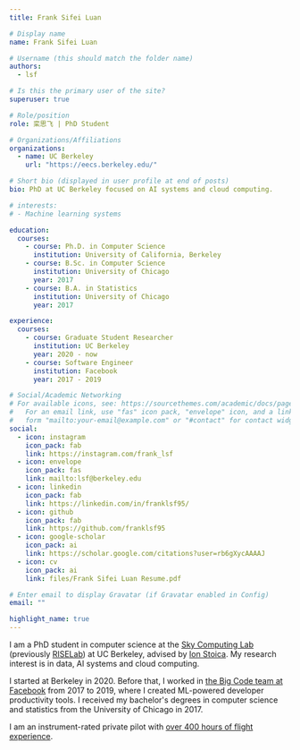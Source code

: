 ```yaml
---
title: Frank Sifei Luan

# Display name
name: Frank Sifei Luan

# Username (this should match the folder name)
authors:
  - lsf

# Is this the primary user of the site?
superuser: true

# Role/position
role: 栾思飞 | PhD Student

# Organizations/Affiliations
organizations:
  - name: UC Berkeley
    url: "https://eecs.berkeley.edu/"

# Short bio (displayed in user profile at end of posts)
bio: PhD at UC Berkeley focused on AI systems and cloud computing.

# interests:
# - Machine learning systems

education:
  courses:
    - course: Ph.D. in Computer Science
      institution: University of California, Berkeley
    - course: B.Sc. in Computer Science
      institution: University of Chicago
      year: 2017
    - course: B.A. in Statistics
      institution: University of Chicago
      year: 2017

experience:
  courses:
    - course: Graduate Student Researcher
      institution: UC Berkeley
      year: 2020 - now
    - course: Software Engineer
      institution: Facebook
      year: 2017 - 2019

# Social/Academic Networking
# For available icons, see: https://sourcethemes.com/academic/docs/page-builder/#icons
#   For an email link, use "fas" icon pack, "envelope" icon, and a link in the
#   form "mailto:your-email@example.com" or "#contact" for contact widget.
social:
  - icon: instagram
    icon_pack: fab
    link: https://instagram.com/frank_lsf
  - icon: envelope
    icon_pack: fas
    link: mailto:lsf@berkeley.edu
  - icon: linkedin
    icon_pack: fab
    link: https://linkedin.com/in/franklsf95/
  - icon: github
    icon_pack: fab
    link: https://github.com/franklsf95
  - icon: google-scholar
    icon_pack: ai
    link: https://scholar.google.com/citations?user=rb6gXycAAAAJ
  - icon: cv
    icon_pack: ai
    link: files/Frank Sifei Luan Resume.pdf

# Enter email to display Gravatar (if Gravatar enabled in Config)
email: ""

highlight_name: true
---
```


I am a PhD student in computer science at the [Sky Computing Lab](https://sky.cs.berkeley.edu/) (previously [RISELab](https://rise.cs.berkeley.edu/)) at UC Berkeley, advised by [Ion Stoica](http://people.eecs.berkeley.edu/~istoica/). My research interest is in data, AI systems and cloud computing.

I started at Berkeley in 2020. Before that, I worked in [the Big Code team at Facebook](https://www.linkedin.com/posts/erikmeijer1_meta-layoffs-hit-an-entire-ml-research-team-activity-6996955327560650752-QFjV) from 2017 to 2019, where I created ML-powered developer productivity tools. I received my bachelor's degrees in computer science and statistics from the University of Chicago in 2017.

I am an instrument-rated private pilot with [over 400 hours of flight experience](post/flying-milestones).
